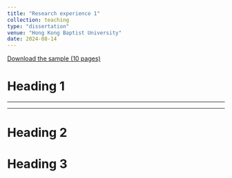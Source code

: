 ```yaml
---
title: "Research experience 1"
collection: teaching
type: "dissertation"
venue: "Hong Kong Baptist University"
date: 2024-08-14
---
```


[Download the sample (10 pages)](/files/paper1.pdf)

Heading 1
======
---
---
Heading 2
======

Heading 3
======
